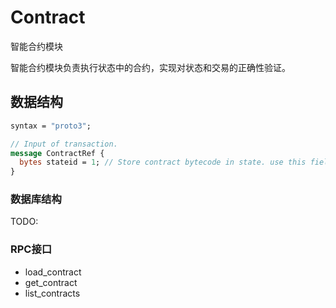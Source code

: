 # Contract

智能合约模块

智能合约模块负责执行状态中的合约，实现对状态和交易的正确性验证。

## 数据结构

```protobuf
syntax = "proto3";

// Input of transaction.
message ContractRef {
  bytes stateid = 1; // Store contract bytecode in state. use this field to reference state.
}

```

### 数据库结构

TODO:

### RPC接口

- load_contract
- get_contract
- list_contracts
